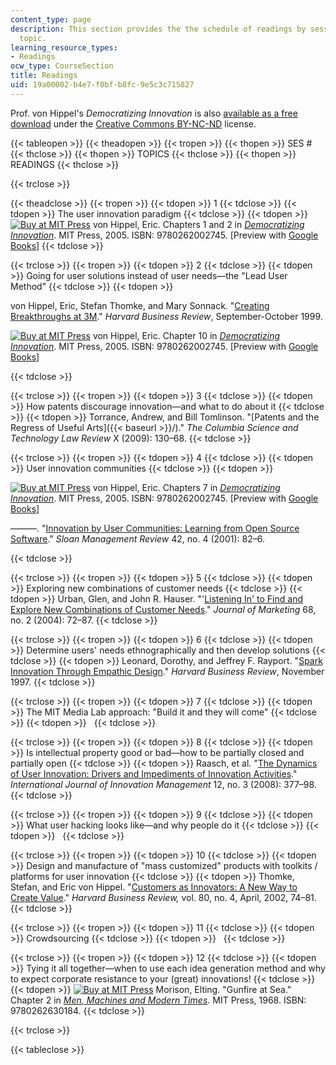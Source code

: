 ```yaml
---
content_type: page
description: This section provides the the schedule of readings by session and lecture
  topic.
learning_resource_types:
- Readings
ocw_type: CourseSection
title: Readings
uid: 19a00002-b4e7-f0bf-b8fc-9e5c3c715827
---
```


Prof. von Hippel's _Democratizing Innovation_ is also [available as a free download](http://mit.edu/evhippel/www/democ1.htm) under the [Creative Commons BY-NC-ND](http://creativecommons.org/licenses/by-nc-nd/2.0/) license.

{{< tableopen >}}
{{< theadopen >}}
{{< tropen >}}
{{< thopen >}}
SES #
{{< thclose >}}
{{< thopen >}}
TOPICS
{{< thclose >}}
{{< thopen >}}
READINGS
{{< thclose >}}

{{< trclose >}}

{{< theadclose >}}
{{< tropen >}}
{{< tdopen >}}
1
{{< tdclose >}}
{{< tdopen >}}
The user innovation paradigm
{{< tdclose >}}
{{< tdopen >}}
[![Buy at MIT Press](/images/mp_logo.gif)](https://mitpress.mit.edu/9780262002745) von Hippel, Eric. Chapters 1 and 2 in [_Democratizing Innovation_](https://mitpress.mit.edu/9780262002745). MIT Press, 2005. ISBN: 9780262002745. \[Preview with [Google Books](http://books.google.com/books?id=OZCpFX_7JesC&pg=PAfrontcover#v=onepage)\]
{{< tdclose >}}

{{< trclose >}}
{{< tropen >}}
{{< tdopen >}}
2
{{< tdclose >}}
{{< tdopen >}}
Going for user solutions instead of user needs—the "Lead User Method"
{{< tdclose >}}
{{< tdopen >}}


von Hippel, Eric, Stefan Thomke, and Mary Sonnack. "[Creating Breakthroughs at 3M](http://hbr.org/1999/09/creating-breakthroughs-at-3m/ar/1)." _Harvard Business Review_, September-October 1999.

[![Buy at MIT Press](/images/mp_logo.gif)](https://mitpress.mit.edu/9780262002745) von Hippel, Eric. Chapter 10 in [_Democratizing Innovation_](https://mitpress.mit.edu/9780262002745). MIT Press, 2005. ISBN: 9780262002745. \[Preview with [Google Books](http://books.google.co.in/books?id=OZCpFX_7JesC&pg=PA188&redir_esc=y#v=onepage&q&f=false)\]


{{< tdclose >}}

{{< trclose >}}
{{< tropen >}}
{{< tdopen >}}
3
{{< tdclose >}}
{{< tdopen >}}
How patents discourage innovation—and what to do about it
{{< tdclose >}}
{{< tdopen >}}
Torrance, Andrew, and Bill Tomlinson. "[Patents and the Regress of Useful Arts]({{< baseurl >}}/)." _The Columbia Science and Technology Law Review_ X (2009): 130–68.
{{< tdclose >}}

{{< trclose >}}
{{< tropen >}}
{{< tdopen >}}
4
{{< tdclose >}}
{{< tdopen >}}
User innovation communities
{{< tdclose >}}
{{< tdopen >}}


[![Buy at MIT Press](/images/mp_logo.gif)](https://mitpress.mit.edu/9780262002745) von Hippel, Eric. Chapters 7 in [_Democratizing Innovation_](https://mitpress.mit.edu/9780262002745). MIT Press, 2005. ISBN: 9780262002745. \[Preview with [Google Books](http://books.google.co.in/books?id=OZCpFX_7JesC&pg=PA135&redir_esc=y#v=onepage&q&f=false)\]

———. "[Innovation by User Communities: Learning from Open Source Software](http://sloanreview.mit.edu/the-magazine/2001-summer/4248/innovation-by-user-communities-learning-from-opensource-software/)." _Sloan Management Review_ 42, no. 4 (2001): 82–6.


{{< tdclose >}}

{{< trclose >}}
{{< tropen >}}
{{< tdopen >}}
5
{{< tdclose >}}
{{< tdopen >}}
Exploring new combinations of customer needs
{{< tdclose >}}
{{< tdopen >}}
Urban, Glen, and John R. Hauser. "'[Listening In' to Find and Explore New Combinations of Customer Needs](http://dx.doi.org/10.1509/jmkg.68.2.72.27793)." _Journal of Marketing_ 68, no. 2 (2004): 72–87.
{{< tdclose >}}

{{< trclose >}}
{{< tropen >}}
{{< tdopen >}}
6
{{< tdclose >}}
{{< tdopen >}}
Determine users' needs ethnographically and then develop solutions
{{< tdclose >}}
{{< tdopen >}}
Leonard, Dorothy, and Jeffrey F. Rayport. "[Spark Innovation Through Empathic Design](http://hbr.org/1997/11/spark-innovation-through-empathic-design/ar/1)." _Harvard Business Review_, November 1997.
{{< tdclose >}}

{{< trclose >}}
{{< tropen >}}
{{< tdopen >}}
7
{{< tdclose >}}
{{< tdopen >}}
The MIT Media Lab approach: "Build it and they will come"
{{< tdclose >}}
{{< tdopen >}}
 
{{< tdclose >}}

{{< trclose >}}
{{< tropen >}}
{{< tdopen >}}
8
{{< tdclose >}}
{{< tdopen >}}
Is intellectual property good or bad—how to be partially closed and partially open
{{< tdclose >}}
{{< tdopen >}}
Raasch, et al. "[The Dynamics of User Innovation: Drivers and Impediments of Innovation Activities](http://dx.doi.org/10.1142/S1363919608002060)." _International Journal of Innovation Management_ 12, no. 3 (2008): 377–98.
{{< tdclose >}}

{{< trclose >}}
{{< tropen >}}
{{< tdopen >}}
9
{{< tdclose >}}
{{< tdopen >}}
What user hacking looks like—and why people do it
{{< tdclose >}}
{{< tdopen >}}
 
{{< tdclose >}}

{{< trclose >}}
{{< tropen >}}
{{< tdopen >}}
10
{{< tdclose >}}
{{< tdopen >}}
Design and manufacture of "mass customized" products with toolkits / platforms for user innovation
{{< tdclose >}}
{{< tdopen >}}
Thomke, Stefan, and Eric von Hippel. "[Customers as Innovators: A New Way to Create Value](http://hbr.org/product/customers-as-innovators-a-new-way-to-create-value/an/R0204F-PDF-ENG)." _Harvard Business Review,_ vol. 80, no. 4, April, 2002, 74–81.
{{< tdclose >}}

{{< trclose >}}
{{< tropen >}}
{{< tdopen >}}
11
{{< tdclose >}}
{{< tdopen >}}
Crowdsourcing
{{< tdclose >}}
{{< tdopen >}}
 
{{< tdclose >}}

{{< trclose >}}
{{< tropen >}}
{{< tdopen >}}
12
{{< tdclose >}}
{{< tdopen >}}
Tying it all together—when to use each idea generation method and why to expect corporate resistance to your (great) innovations!
{{< tdclose >}}
{{< tdopen >}}
[![Buy at MIT Press](/images/mp_logo.gif)](https://mitpress.mit.edu/9780262630184) Morison, Elting. "Gunfire at Sea." Chapter 2 in [_Men, Machines and Modern Times_](https://mitpress.mit.edu/9780262630184). MIT Press, 1968. ISBN: 9780262630184.
{{< tdclose >}}

{{< trclose >}}

{{< tableclose >}}